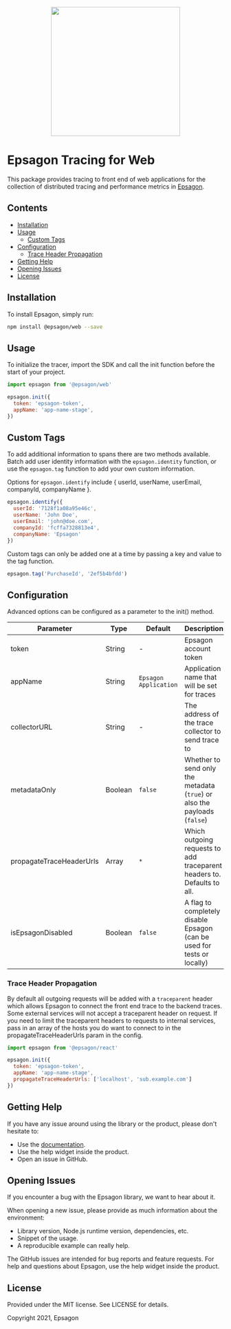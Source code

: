 
<p align="center">
  <a href="https://epsagon.com" target="_blank" align="center">
    <img src="https://cdn2.hubspot.net/hubfs/4636301/Positive%20RGB_Logo%20Horizontal%20-01.svg" width="300">
  </a>
  <br />
</p>


# Epsagon Tracing for Web

This package provides tracing to front end of web applications for the collection of distributed tracing and performance metrics in [Epsagon](https://app.epsagon.com/?utm_source=github).

## Contents

- [Installation](#installation)
- [Usage](#usage)
  - [Custom Tags](#custom-tags)
- [Configuration](#configuration)
  - [Trace Header Propagation](#trace-header-propagation)
- [Getting Help](#getting-help)
- [Opening Issues](#opening-issues)
- [License](#license)

## Installation

To install Epsagon, simply run:
```sh
npm install @epsagon/web --save
```

## Usage

To initialize the tracer, import the SDK and call the init function before the start of your project.

```javascript
import epsagon from '@epsagon/web'

epsagon.init({
  token: 'epsagon-token',
  appName: 'app-name-stage',
})
```

## Custom Tags

To add additional information to spans there are two methods available. Batch add user identity information with the ```epsagon.identity``` function, or use the ```epsagon.tag``` function to add your own custom information.

Options for ```epsagon.identify``` include { userId, userName, userEmail, companyId, companyName }.

```js
epsagon.identify({
  userId: '7128f1a08a95e46c', 
  userName: 'John Doe', 
  userEmail: 'john@doe.com',
  companyId: 'fcffa7328813e4', 
  companyName: 'Epsagon'
})

```

Custom tags can only be added one at a time by passing a key and value to the tag function.

```js
epsagon.tag('PurchaseId', '2ef5b4bfdd')
```

## Configuration

Advanced options can be configured as a parameter to the init() method.

|Parameter          |Type   |Default      |Description                                                                        |
|-------------------|-------|-------------|-----------------------------------------------------------------------------------|
|token              |String |-            |Epsagon account token                                                              |
|appName            |String |`Epsagon Application`|Application name that will be set for traces                                       |
|collectorURL       |String |-|The address of the trace collector to send trace to                                       |
|metadataOnly       |Boolean|`false`       |Whether to send only the metadata (`true`) or also the payloads (`false`)          |
|propagateTraceHeaderUrls       |Array|`*`       |Which outgoing requests to add traceparent headers to. Defaults to all.          |
|isEpsagonDisabled       |Boolean|`false`       |A flag to completely disable Epsagon (can be used for tests or locally)         |


### Trace Header Propagation
By default all outgoing requests will be added with a `traceparent` header which allows Epsagon to connect the front end trace to the backend traces. Some external services will not accept a traceparent header on request. If you need to limit the traceparent headers to requests to internal services, pass in an array of the hosts you do want to connect to in the propagateTraceHeaderUrls param in the config.

```javascript
import epsagon from '@epsagon/react'

epsagon.init({
  token: 'epsagon-token',
  appName: 'app-name-stage',
  propagateTraceHeaderUrls: ['localhost', 'sub.example.com']
})
```

## Getting Help

If you have any issue around using the library or the product, please don't hesitate to:

* Use the [documentation](https://docs.epsagon.com).
* Use the help widget inside the product.
* Open an issue in GitHub.


## Opening Issues

If you encounter a bug with the Epsagon library, we want to hear about it.

When opening a new issue, please provide as much information about the environment:
* Library version, Node.js runtime version, dependencies, etc.
* Snippet of the usage.
* A reproducible example can really help.

The GitHub issues are intended for bug reports and feature requests.
For help and questions about Epsagon, use the help widget inside the product.


## License

Provided under the MIT license. See LICENSE for details.

Copyright 2021, Epsagon

